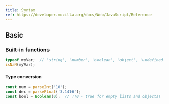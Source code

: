 ```yaml
---
title: Syntax
ref: https://developer.mozilla.org/docs/Web/JavaScript/Reference
---
```


## Basic

### Built-in functions

```js
typeof myVar;  // 'string', 'number', 'boolean', 'object', 'undefined'
isNaN(myVar);
```

#### Type conversion

```js
const num = parseInt('10');
const dec = parseFloat('3.1416');
const bool = Boolean(0);  // !!0 - true for empty lists and objects!
```
